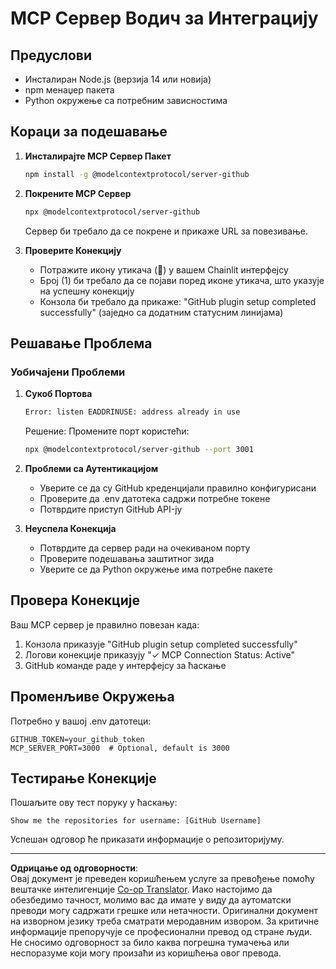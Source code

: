 <!--
CO_OP_TRANSLATOR_METADATA:
{
  "original_hash": "c4be907703b836d1a1c360db20da4de9",
  "translation_date": "2025-08-30T00:24:03+00:00",
  "source_file": "11-agentic-protocols/code_samples/github-mcp/MCP_SETUP.md",
  "language_code": "sr"
}
-->
# MCP Сервер Водич за Интеграцију

## Предуслови
- Инсталиран Node.js (верзија 14 или новија)
- npm менаџер пакета
- Python окружење са потребним зависностима

## Кораци за подешавање

1. **Инсталирајте MCP Сервер Пакет**
   ```bash
   npm install -g @modelcontextprotocol/server-github
   ```

2. **Покрените MCP Сервер**
   ```bash
   npx @modelcontextprotocol/server-github
   ```  
   Сервер би требало да се покрене и прикаже URL за повезивање.

3. **Проверите Конекцију**
   - Потражите икону утикача (🔌) у вашем Chainlit интерфејсу  
   - Број (1) би требало да се појави поред иконе утикача, што указује на успешну конекцију  
   - Конзола би требало да прикаже: "GitHub plugin setup completed successfully" (заједно са додатним статусним линијама)

## Решавање Проблема

### Уобичајени Проблеми

1. **Сукоб Портова**
   ```bash
   Error: listen EADDRINUSE: address already in use
   ```  
   Решение: Промените порт користећи:  
   ```bash
   npx @modelcontextprotocol/server-github --port 3001
   ```

2. **Проблеми са Аутентикацијом**
   - Уверите се да су GitHub креденцијали правилно конфигурисани  
   - Проверите да .env датотека садржи потребне токене  
   - Потврдите приступ GitHub API-ју  

3. **Неуспела Конекција**
   - Потврдите да сервер ради на очекиваном порту  
   - Проверите подешавања заштитног зида  
   - Уверите се да Python окружење има потребне пакете  

## Провера Конекције

Ваш MCP сервер је правилно повезан када:  
1. Конзола приказује "GitHub plugin setup completed successfully"  
2. Логови конекције приказују "✓ MCP Connection Status: Active"  
3. GitHub команде раде у интерфејсу за ћаскање  

## Променљиве Окружења

Потребно у вашој .env датотеци:  
```
GITHUB_TOKEN=your_github_token
MCP_SERVER_PORT=3000  # Optional, default is 3000
```

## Тестирање Конекције

Пошаљите ову тест поруку у ћаскању:  
```
Show me the repositories for username: [GitHub Username]
```  
Успешан одговор ће приказати информације о репозиторијуму.  

---

**Одрицање од одговорности**:  
Овај документ је преведен коришћењем услуге за превођење помоћу вештачке интелигенције [Co-op Translator](https://github.com/Azure/co-op-translator). Иако настојимо да обезбедимо тачност, молимо вас да имате у виду да аутоматски преводи могу садржати грешке или нетачности. Оригинални документ на изворном језику треба сматрати меродавним извором. За критичне информације препоручује се професионални превод од стране људи. Не сносимо одговорност за било каква погрешна тумачења или неспоразуме који могу произаћи из коришћења овог превода.